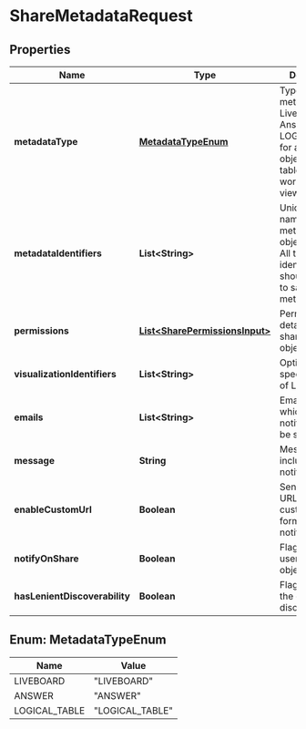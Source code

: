 

# ShareMetadataRequest


## Properties

| Name | Type | Description | Notes |
|------------ | ------------- | ------------- | -------------|
|**metadataType** | [**MetadataTypeEnum**](#MetadataTypeEnum) | Type of metadata. 1. Liveboard 2. Answers 3. LOGICAL_TABLE for any data object such as table, worksheet or view. |  [optional] |
|**metadataIdentifiers** | **List&lt;String&gt;** | Unique ID or name of metadata objects. Note: All the identifiers should belong to same metadata_type |  |
|**permissions** | [**List&lt;SharePermissionsInput&gt;**](SharePermissionsInput.md) | Permission details for sharing the objects. |  |
|**visualizationIdentifiers** | **List&lt;String&gt;** | Options to specify details of Liveboard. |  [optional] |
|**emails** | **List&lt;String&gt;** | Email IDs to which notifications will be sent. |  |
|**message** | **String** | Message to be included in notification. |  |
|**enableCustomUrl** | **Boolean** | Sends object URLs in the customized format in email notifications. |  [optional] |
|**notifyOnShare** | **Boolean** | Flag to notify user when any object is shared. |  [optional] |
|**hasLenientDiscoverability** | **Boolean** | Flag to make the object discoverable. |  [optional] |



## Enum: MetadataTypeEnum

| Name | Value |
|---- | -----|
| LIVEBOARD | &quot;LIVEBOARD&quot; |
| ANSWER | &quot;ANSWER&quot; |
| LOGICAL_TABLE | &quot;LOGICAL_TABLE&quot; |




